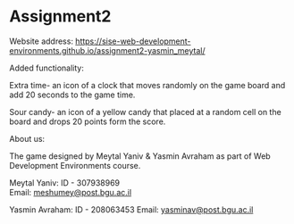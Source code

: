 # Assignment2
 
Website address: https://sise-web-development-environments.github.io/assignment2-yasmin_meytal/

Added functionality:

Extra time- an icon of a clock that moves randomly on the game board and add 20 seconds to the game time.

Sour candy- an icon of a yellow candy that placed at a random cell on the board and drops 20 points form the score.

About us:

The game designed by Meytal Yaniv & Yasmin Avraham as part of Web Development Environments course.

Meytal Yaniv: ID - 307938969  
Email: meshumey@post.bgu.ac.il

Yasmin Avraham: ID - 208063453
Email:  yasminav@post.bgu.ac.il 
